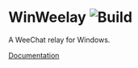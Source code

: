 # WinWeelay ![Build](https://github.com/Heufneutje/WinWeelay/workflows/Build/badge.svg)
A WeeChat relay for Windows.

[Documentation](https://heufneutje.net/files/winweelay/)
